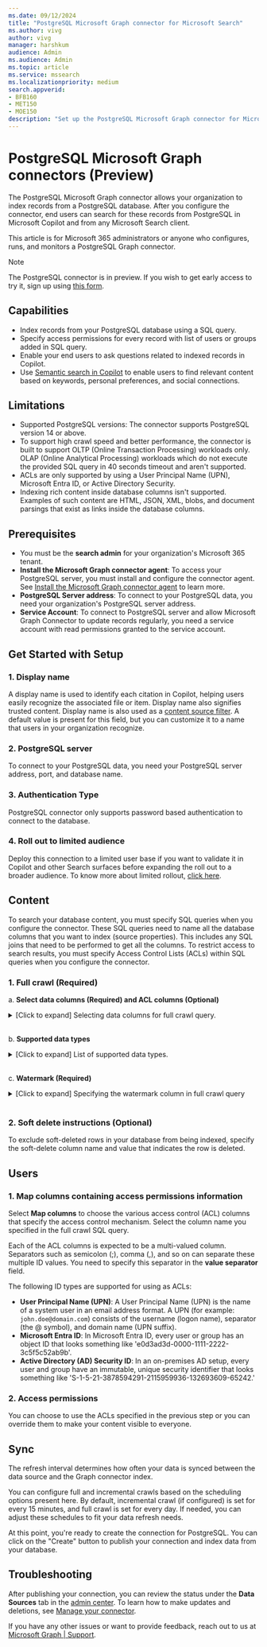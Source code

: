 ```yaml
---
ms.date: 09/12/2024
title: "PostgreSQL Microsoft Graph connector for Microsoft Search"
ms.author: vivg
author: vivg
manager: harshkum
audience: Admin
ms.audience: Admin
ms.topic: article
ms.service: mssearch
ms.localizationpriority: medium
search.appverid:
- BFB160
- MET150
- MOE150
description: "Set up the PostgreSQL Microsoft Graph connector for Microsoft Search and Copilot"
---
```


# PostgreSQL Microsoft Graph connectors (Preview)

The PostgreSQL Microsoft Graph connector allows your organization to index records from a PostgreSQL database. After you configure the connector, end users can search for these records from PostgreSQL in Microsoft Copilot and from any Microsoft Search client.

This article is for Microsoft 365 administrators or anyone who configures, runs, and monitors a PostgreSQL Graph connector.

>[!NOTE]
>The PostgreSQL connector is in preview. If you wish to get early access to try it, sign up using [this form](https://forms.office.com/r/JniPmK5bzm).

## Capabilities
- Index records from your PostgreSQL database using a SQL query.
- Specify access permissions for every record with list of users or groups added in SQL query.
- Enable your end users to ask questions related to indexed records in Copilot.
- Use [Semantic search in Copilot](semantic-index-for-copilot.md) to enable users to find relevant content based on keywords, personal preferences, and social connections.

## Limitations
- Supported PostgreSQL versions: The connector supports PostgreSQL version 14 or above.
- To support high crawl speed and better performance, the connector is built to support OLTP (Online Transaction Processing) workloads only. OLAP (Online Analytical Processing) workloads which do not execute the provided SQL query in 40 seconds timeout and aren't supported.
- ACLs are only supported by using a User Principal Name (UPN), Microsoft Entra ID, or Active Directory Security.
- Indexing rich content inside database columns isn't supported. Examples of such content are HTML, JSON, XML, blobs, and document parsings that exist as links inside the database columns.

## Prerequisites
- You must be the **search admin** for your organization's Microsoft 365 tenant.
- **Install the Microsoft Graph connector agent**: To access your PostgreSQL server, you must install and configure the connector agent. See [Install the Microsoft Graph connector agent](graph-connector-agent.md) to learn more.
- **PostgreSQL Server address**: To connect to your PostgreSQL data, you need your organization's PostgreSQL server address.
- **Service Account**: To connect to PostgreSQL server and allow Microsoft Graph Connector to update records regularly, you need a service account with read permissions granted to the service account.

## Get Started with Setup

### 1. Display name 
A display name is used to identify each citation in Copilot, helping users easily recognize the associated file or item. Display name also signifies trusted content. Display name is also used as a [content source filter](/MicrosoftSearch/custom-filters#content-source-filters). A default value is present for this field, but you can customize it to a name that users in your organization recognize.

### 2. PostgreSQL server
To connect to your PostgreSQL data, you need your PostgreSQL server address, port, and database name. 

### 3. Authentication Type
PostgreSQL connector only supports password based authentication to connect to the database.

### 4. Roll out to limited audience
Deploy this connection to a limited user base if you want to validate it in Copilot and other Search surfaces before expanding the roll out to a broader audience. To know more about limited rollout, [click here](staged-rollout-for-graph-connectors.md).

## Content
To search your database content, you must specify SQL queries when you configure the connector. These SQL queries need to name all the database columns that you want to index (source properties). This includes any SQL joins that need to be performed to get all the columns. To restrict access to search results, you must specify Access Control Lists (ACLs) within SQL queries when you configure the connector.

### 1. Full crawl (Required)

a. **Select data columns (Required) and ACL columns (Optional)** <br>

<details>
<summary>[Click to expand] Selecting data columns for full crawl query.</summary><br>

In this step, you configure the SQL query that runs a full crawl of the database. The full crawl selects all the columns or properties which need to be presented in Microsoft Copilot or Search. You can also specify ACL columns to restrict access of search results to specific users or groups.

> [!Tip]
> To get all the columns that you need, you can join multiple tables.

The example demonstrates a selection of five data columns that hold the data for the search: OrderId, OrderTitle, OrderDesc, CreatedDateTime, and IsDeleted. To set view permissions for each row of data, you can optionally select these ACL columns: AllowedUsers, AllowedGroups, DeniedUsers, and DeniedGroups. All these data columns also have the options to **Query**, **Search**, **Retrieve**, or **Refine**.

Select data columns as shown in this example query: 
 `SELECT OrderId, OrderTitle, OrderDesc, AllowedUsers, AllowedGroups, DeniedUsers, DeniedGroups, CreatedDateTime, IsDeleted`

The SQL connectors don't allow column names with non-alphanumeric characters  in the SELECT clause. Remove any non-alphanumeric characters from column names using an alias. Example - SELECT *column_name* AS *columnName*

To manage access to the search results, you can specify one or more ACL columns in the query. The SQL connector allows you to control access at per record level. You can choose to have the same access control for all records in a table. If the ACL information is stored in a separate table, you might have to do a join with those tables in your query.

The use of each of the ACL columns in the above query is described below. The following list explains the four **access control mechanisms**.

- **AllowedUsers**: This column specifies the list of user IDs who can access the search results.
- **AllowedGroups**: This column specifies the group of users who can access the search results.
- **DeniedUsers**: This column specifies the list of users who do **not** have access to the search results.
- **DeniedGroups**: This column specifies the group of users who do **not** have access to the search results.

</details> <br>

b. **Supported data types** <br>

<details>
<summary>[Click to expand] List of supported data types.</summary><br>

The table summarizes the SQL data types that are supported in the PostgreSQL connector. The table also summarizes the indexing data type for the supported SQL data type. To learn more about Microsoft Graph connectors supported data types for indexing, refer documentation on [property resource types](/graph/api/resources/property?preserve-view=true&view=graph-rest-beta#properties).

| Category | Source data type | Indexing data type |
| ------------ | ------------ | ------------ |
| Numeric | smallint <br> integer <br> bigint <br> smallserial <br> serial <br> bigserial | int64 |
| Numeric | decimal <br> numeric <br> real <br> double precision | double |
| Character | character varying(n) <br> varchar(n) <br> character(n) <br> char(n) <br> bpchar(n) <br> bpchar <br> text <br> | string |
| Monetary | money | int64 |
| Binary | bytea | string |
| Date or time | timestamp [(p)] without time zone <br> timestamp [(p)] with time zone <br> date <br> time [(p)] without time zone <br> time [(p)] with time zone | datetime |
| Date or time | interval [fields] [(p)] | string |
| Boolean | boolean | boolean |
| Enumerated | enum | string |

For any other data type currently not directly supported, the column needs to be explicitly cast to a supported data type.

</details> <br>

c. **Watermark (Required)** <br>

<details>
<summary>[Click to expand] Specifying the watermark column in full crawl query</summary><br>

To prevent overloading the database, the connector batches and resumes full-crawl queries with a full-crawl watermark column. By using the value of the watermark column, each subsequent batch is fetched, and querying is resumed from the last checkpoint. Essentially this mechanisms controls data refresh for full crawls.

Create query snippets for watermarks as shown in these examples:

- `WHERE (CreatedDateTime > @watermark)`. Cite the watermark column name with the reserved keyword `@watermark`. If the sort order of the watermark column is ascending, use `>`; otherwise, use `<`.
- `ORDER BY CreatedDateTime ASC`. Sort on the watermark column in ascending or descending order.

To fetch the first batch of rows, specify the data type of the watermark column.

The first query fetches the first **N** number of rows by using: "CreatedDateTime > January 1, 1753 00:00:00" (min value of DateTime data type). After the first batch is fetched, the highest value of `CreatedDateTime` returned in the batch is saved as the checkpoint if the rows are sorted in ascending order. An example is March 1, 2019 03:00:00. Then the next batch of **N** rows is fetched by using "CreatedDateTime > March 1, 2019 03:00:00" in the query.

</details> <br>

### 2. Soft delete instructions (Optional)

To exclude soft-deleted rows in your database from being indexed, specify the soft-delete column name and value that indicates the row is deleted.

## Users

### 1. Map columns containing access permissions information

Select **Map columns** to choose the various access control (ACL) columns that specify the access control mechanism. Select the column name you specified in the full crawl SQL query.

Each of the ACL columns is expected to be a multi-valued column. Separators such as semicolon (;), comma (,), and so on can separate these multiple ID values. You need to specify this separator in the **value separator** field.

The following ID types are supported for using as ACLs:

- **User Principal Name (UPN)**: A User Principal Name (UPN) is the name of a system user in an email address format. A UPN (for example: `john.doe@domain.com`) consists of the username (logon name), separator (the @ symbol), and domain name (UPN suffix).
- **Microsoft Entra ID**: In Microsoft Entra ID, every user or group has an object ID that looks something like 'e0d3ad3d-0000-1111-2222-3c5f5c52ab9b'.
- **Active Directory (AD) Security ID**: In an on-premises AD setup, every user and group have an immutable, unique security identifier that looks something like 'S-1-5-21-3878594291-2115959936-132693609-65242.'

### 2. Access permissions

You can choose to use the ACLs specified in the previous step or you can override them to make your content visible to everyone. 

## Sync
The refresh interval determines how often your data is synced between the data source and the Graph connector index.

You can configure full and incremental crawls based on the scheduling options present here. By default, incremental crawl (if configured) is set for every 15 minutes, and full crawl is set for every day. If needed, you can adjust these schedules to fit your data refresh needs.

At this point, you're ready to create the connection for PostgreSQL. You can click on the "Create" button to publish your connection and index data from your database.

## Troubleshooting
After publishing your connection, you can review the status under the **Data Sources** tab in the [admin center](https://admin.microsoft.com). To learn how to make updates and deletions, see [Manage your connector](manage-connector.md).

If you have any other issues or want to provide feedback, reach out to us at [Microsoft Graph | Support](https://developer.microsoft.com/en-us/graph/support).

